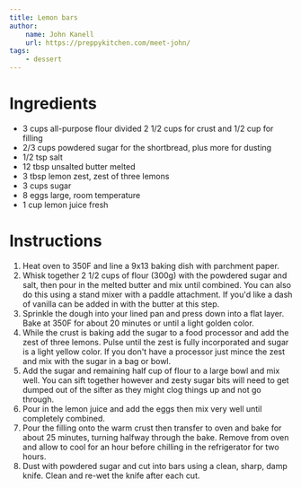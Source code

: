 ```yaml
---
title: Lemon bars
author:
    name: John Kanell
    url: https://preppykitchen.com/meet-john/
tags:
    - dessert
---
```


# Ingredients

* 3 cups all-purpose flour divided 2 1/2 cups for crust and 1/2 cup for filling
* 2/3 cups powdered sugar for the shortbread, plus more for dusting
* 1/2 tsp salt
* 12 tbsp unsalted butter melted
* 3 tbsp lemon zest, zest of three lemons
* 3 cups sugar
* 8 eggs large, room temperature
* 1 cup lemon juice fresh

# Instructions

1. Heat oven to 350F and line a 9x13 baking dish with parchment paper.
2. Whisk together 2 1/2 cups of flour (300g) with the powdered sugar and salt, then pour in the
melted butter and mix until combined. You can also do this using a stand mixer with a paddle
attachment. If you'd like a dash of vanilla can be added in with the butter at this step.
3. Sprinkle the dough into your lined pan and press down into a flat layer. Bake at 350F for about
20 minutes or until a light golden color.
4. While the crust is baking add the sugar to a food processor and add the zest of three lemons.
Pulse until the zest is fully incorporated and sugar is a light yellow color. If you don't have a
processor just mince the zest and mix with the sugar in a bag or bowl.
5. Add the sugar and remaining half cup of flour to a large bowl and mix well. You can sift
together however and zesty sugar bits will need to get dumped out of the sifter as they might
clog things up and not go through.
6. Pour in the lemon juice and add the eggs then mix very well until completely combined.
7. Pour the filling onto the warm crust then transfer to oven and bake for about 25 minutes,
turning halfway through the bake. Remove from oven and allow to cool for an hour before
chilling in the refrigerator for two hours.
8. Dust with powdered sugar and cut into bars using a clean, sharp, damp knife. Clean and re-wet the
knife after each cut.